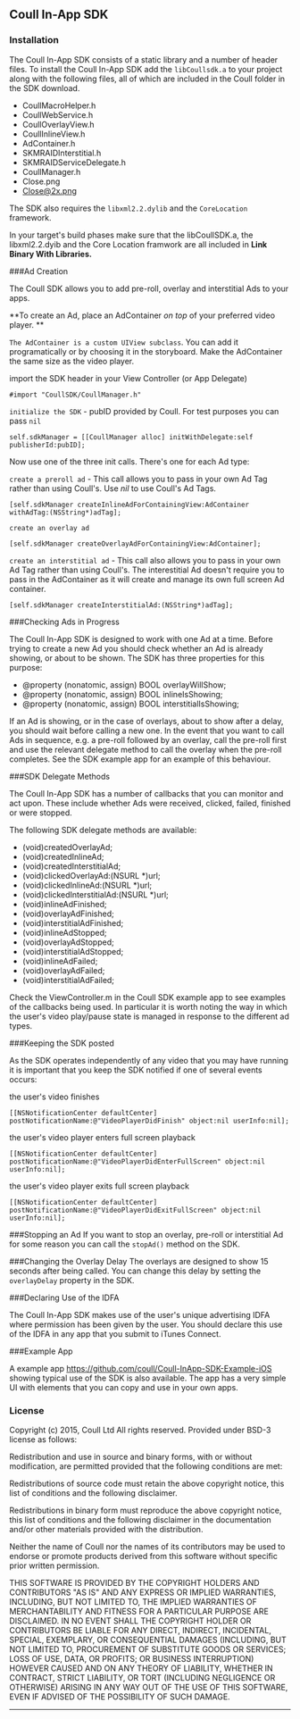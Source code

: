 ## Coull In-App SDK

### Installation

The Coull In-App SDK consists of a static library and a number of header files. To install the Coull In-App SDK add the `libCoullsdk.a` to your project along with the following files, all of which are included in the Coull folder in the SDK download.

* CoullMacroHelper.h
* CoullWebService.h
* CoullOverlayView.h
* CoullInlineView.h
* AdContainer.h
* SKMRAIDInterstitial.h
* SKMRAIDServiceDelegate.h
* CoullManager.h
* Close.png
* Close@2x.png

The SDK also requires the `libxml2.2.dylib` and the `CoreLocation` framework.

In your target's build phases make sure that the libCoullSDK.a, the libxml2.2.dyib and the Core Location framwork are all included in **Link Binary With Libraries.** 


###Ad Creation

The Coull SDK allows you to add pre-roll, overlay and interstitial Ads to your apps. 

**To create an Ad, place an AdContainer _on top_ of your preferred video player. **

`The AdContainer is a custom UIView subclass`. You can add it programatically or by choosing it in the storyboard. Make the AdContainer the same size as the video player. 

import the SDK header in your View Controller (or App Delegate)

	#import "CoullSDK/CoullManager.h"


`initialize the SDK` - pubID provided by Coull. For test purposes you can pass `nil`

	self.sdkManager = [[CoullManager alloc] initWithDelegate:self publisherId:pubID];

Now use one of the three init calls. There's one for each Ad type:

`create a preroll ad` - This call allows you to pass in your own Ad Tag rather than using Coull's. Use _nil_ to use Coull's Ad Tags.

	[self.sdkManager createInlineAdForContainingView:AdContainer  withAdTag:(NSString*)adTag];


`create an overlay ad`

	[self.sdkManager createOverlayAdForContainingView:AdContainer];


`create an interstitial ad` - This call also allows you to pass in your own Ad Tag rather than using Coull's. The interestitial Ad doesn't require you to pass in the AdContainer as it will create and manage its own full screen Ad container.

	[self.sdkManager createInterstitialAd:(NSString*)adTag];
	
	
###Checking Ads in Progress

The Coull In-App SDK is designed to work with one Ad at a time. Before trying to create a new Ad you should check whether an Ad is already showing, or about to be shown. The SDK has three properties for this purpose:

- @property (nonatomic, assign) BOOL overlayWillShow;
- @property (nonatomic, assign) BOOL inlineIsShowing;
- @property (nonatomic, assign) BOOL interstitialIsShowing;

If an Ad is showing, or in the case of overlays, about to show after a delay, you should wait before calling a new one. In the event that you want to call Ads in sequence, e.g. a pre-roll followed by an overlay, call the pre-roll first and use the relevant delegate method to call the overlay when the pre-roll completes. See the SDK example app for an example of this behaviour.

	
	
###SDK Delegate Methods

The Coull In-App SDK has a number of callbacks that you can monitor and act upon. These include whether Ads were received, clicked, failed, finished or were stopped.

The following SDK delegate methods are available:

- (void)createdOverlayAd;
- (void)createdInlineAd;
- (void)createdInterstitialAd;
- (void)clickedOverlayAd:(NSURL *)url;
- (void)clickedInlineAd:(NSURL *)url;
- (void)clickedInterstitialAd:(NSURL *)url;
- (void)inlineAdFinished;
- (void)overlayAdFinished;
- (void)interstitialAdFinished;
- (void)inlineAdStopped;
- (void)overlayAdStopped;
- (void)interstitialAdStopped;
- (void)inlineAdFailed;
- (void)overlayAdFailed;
- (void)interstitialAdFailed;

Check the ViewController.m in the Coull SDK example app to see examples of the callbacks being used. In particular it is worth noting the way in which the user's video play/pause state is managed in response to the different ad types.


###Keeping the SDK posted

As the SDK operates independently of any video that you may have running it is important that you keep the SDK notified if one of several events occurs:

the user's video finishes

	[[NSNotificationCenter defaultCenter] postNotificationName:@"VideoPlayerDidFinish" object:nil userInfo:nil];
	
the user's video player enters full screen playback

	[[NSNotificationCenter defaultCenter] postNotificationName:@"VideoPlayerDidEnterFullScreen" object:nil userInfo:nil];

the user's video player exits full screen playback

	[[NSNotificationCenter defaultCenter] postNotificationName:@"VideoPlayerDidExitFullScreen" object:nil userInfo:nil];
	
###Stopping an Ad
If you want to stop an overlay, pre-roll or interstitial Ad for some reason you can call the `stopAd()` method on the SDK.

###Changing the Overlay Delay
The overlays are designed to show 15 seconds after being called. You can change this delay by setting the `overlayDelay` property in the SDK.
	
###Declaring Use of the IDFA

The Coull In-App SDK makes use of the user's unique advertising IDFA where permission has been given by the user. You should declare this use of the IDFA in any app that you submit to iTunes Connect.
	
###Example App

A example app <https://github.com/coull/Coull-InApp-SDK-Example-iOS> showing typical use of the SDK is also available. The app has a very simple UI with elements that you can copy and use in your own apps.

### License

Copyright (c) 2015, Coull Ltd All rights reserved. Provided under BSD-3 license as follows:

Redistribution and use in source and binary forms, with or without modification, are permitted provided that the following conditions are met:

Redistributions of source code must retain the above copyright notice, this list of conditions and the following disclaimer.

Redistributions in binary form must reproduce the above copyright notice, this list of conditions and the following disclaimer in the documentation and/or other materials provided with the distribution.

Neither the name of Coull nor the names of its contributors may be used to endorse or promote products derived from this software without specific prior written permission.

THIS SOFTWARE IS PROVIDED BY THE COPYRIGHT HOLDERS AND CONTRIBUTORS "AS IS" AND ANY EXPRESS OR IMPLIED WARRANTIES, INCLUDING, BUT NOT LIMITED TO, THE IMPLIED WARRANTIES OF MERCHANTABILITY AND FITNESS FOR A PARTICULAR PURPOSE ARE DISCLAIMED. IN NO EVENT SHALL THE COPYRIGHT HOLDER OR CONTRIBUTORS BE LIABLE FOR ANY DIRECT, INDIRECT, INCIDENTAL, SPECIAL, EXEMPLARY, OR CONSEQUENTIAL DAMAGES (INCLUDING, BUT NOT LIMITED TO, PROCUREMENT OF SUBSTITUTE GOODS OR SERVICES; LOSS OF USE, DATA, OR PROFITS; OR BUSINESS INTERRUPTION) HOWEVER CAUSED AND ON ANY THEORY OF LIABILITY, WHETHER IN CONTRACT, STRICT LIABILITY, OR TORT (INCLUDING NEGLIGENCE OR OTHERWISE) ARISING IN ANY WAY OUT OF THE USE OF THIS SOFTWARE, EVEN IF ADVISED OF THE POSSIBILITY OF SUCH DAMAGE.

-------------------------------------------------
